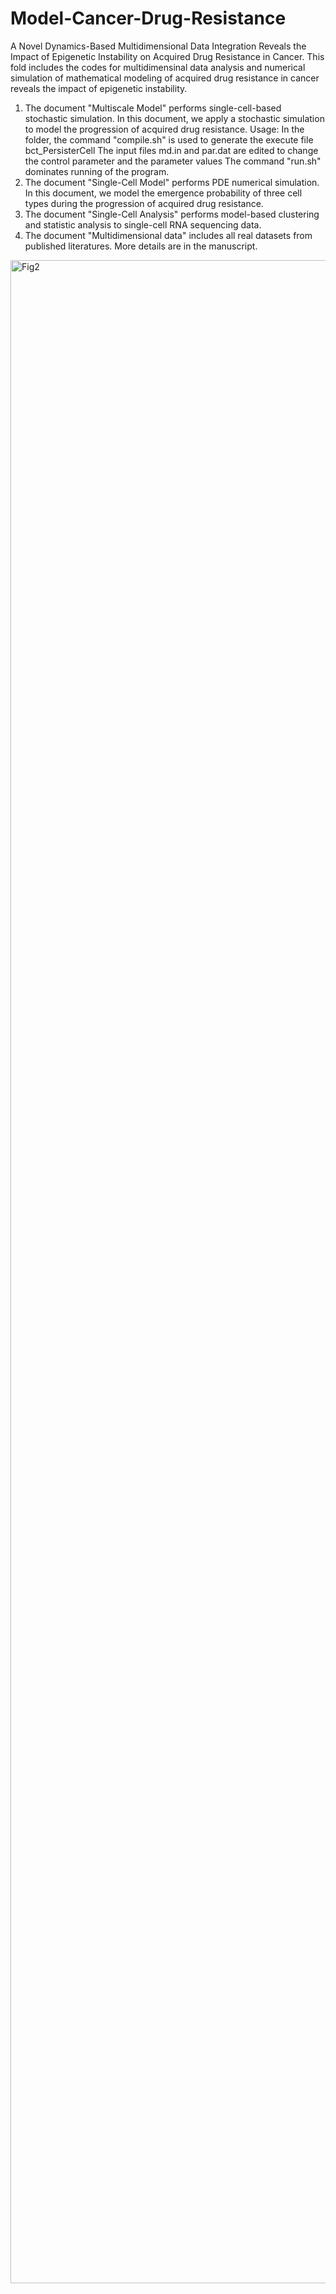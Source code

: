 # Model-Cancer-Drug-Resistance
A Novel Dynamics-Based Multidimensional Data Integration Reveals the Impact of Epigenetic Instability on Acquired Drug Resistance in Cancer.
This fold includes the codes for multidimensinal data analysis and numerical simulation of mathematical modeling of acquired drug resistance in cancer reveals the impact of epigenetic instability.
1. The document "Multiscale Model" performs single-cell-based stochastic simulation. In this document, we  apply a stochastic simulation to model the progression of acquired drug resistance.
Usage:
In the folder, the command "compile.sh" is used to generate the execute file bct_PersisterCell
The input files md.in and par.dat are edited to change the control parameter and the parameter values
The command "run.sh" dominates running of the program.
2. The document "Single-Cell Model" performs PDE numerical simulation. In this document, we model the emergence probability of three cell types during the progression of acquired drug resistance.
3. The document "Single-Cell Analysis" performs model-based clustering and statistic analysis to single-cell RNA sequencing data.
4. The document "Multidimensional data" includes all real datasets from published literatures. More details are in the manuscript.

<img width="8667" height="3237" alt="Fig2" src="https://github.com/user-attachments/assets/59495a50-c0fe-427a-8c3d-d24ca025bce3" />
